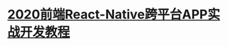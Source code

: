 # [2020前端React-Native跨平台APP实战开发教程](https://www.bilibili.com/video/BV1nE411N7js?from=search&seid=682800595630291850)